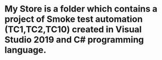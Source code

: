 # My Store is a folder which contains a project of Smoke test automation (TC1,TC2,TC10) created in Visual Studio 2019 and C# programming language.
